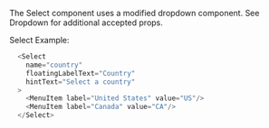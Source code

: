 The Select component uses a modified dropdown component. See Dropdown for additional accepted props.

Select Example:

```js
  <Select
    name="country"
    floatingLabelText="Country"
    hintText="Select a country"
  >
    <MenuItem label="United States" value="US"/>
    <MenuItem label="Canada" value="CA"/>
  </Select>
```
